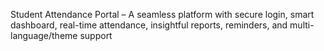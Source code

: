 Student Attendance Portal – A seamless platform with secure login, smart dashboard, real-time attendance, insightful reports, reminders, and multi-language/theme support
